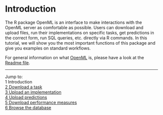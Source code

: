 Introduction
============

The R package OpenML is an interface to make interactions with the OpenML server as comfortable as possible. Users can download and upload files, run their implementations on specific tasks, get predictions in the correct form, run SQL queries, etc. directly via R commands. In this tutorial, we will show you the most important functions of this package and give you examples on standard workflows.

For general information on what [OpenML](http://openml.org/) is, please have a look at the [Readme file](https://github.com/openml/OpenML/blob/master/README.md).

----------------------------------------------------------------------------------------------------------------------
Jump to:   
1 Introduction  
[2 Download a task](2-Download-a-task.md)  
[3 Upload an implementation](3-Upload-an-implementation.md)  
[4 Upload predictions](4-Upload-predictions.md)  
[5 Download performance measures](5-Download-performance-measures.md)  
[6 Browse the database](6-Browse-the-database.md)
